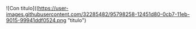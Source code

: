 ![Con titulo]((https://user-images.githubusercontent.com/32285482/95798258-12451d80-0cb7-11eb-9015-99941ddf0524.png "titulo")
<!--
**carlacentenor/carlacentenor** is a ✨ _special_ ✨ repository because its `README.md` (this file) appears on your GitHub profile.



Here are some ideas to get you started:

- 🔭 I’m currently working on ...
- 🌱 I’m currently learning ...
- 👯 I’m looking to collaborate on ...
- 🤔 I’m looking for help with ...
- 💬 Ask me about ...
- 📫 How to reach me: ...
- 😄 Pronouns: ...
- ⚡ Fun fact: ...
-->
